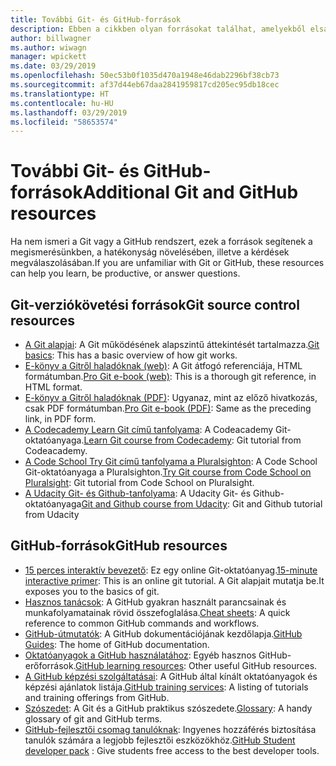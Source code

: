 ```yaml
---
title: További Git- és GitHub-források
description: Ebben a cikkben olyan forrásokat találhat, amelyekből elsajátíthatja a Git és a GitHub használatát a docs.microsoft.com-on való közreműködéshez.
author: billwagner
ms.author: wiwagn
manager: wpickett
ms.date: 03/29/2019
ms.openlocfilehash: 50ec53b0f1035d470a1948e46dab2296bf38cb73
ms.sourcegitcommit: af37d44eb67daa2841959817cd205ec95db18cec
ms.translationtype: HT
ms.contentlocale: hu-HU
ms.lasthandoff: 03/29/2019
ms.locfileid: "58653574"
---
```

# <a name="additional-git-and-github-resources"></a><span data-ttu-id="b4b7a-103">További Git- és GitHub-források</span><span class="sxs-lookup"><span data-stu-id="b4b7a-103">Additional Git and GitHub resources</span></span>

<span data-ttu-id="b4b7a-104">Ha nem ismeri a Git vagy a GitHub rendszert, ezek a források segítenek a megismerésünkben, a hatékonyság növelésében, illetve a kérdések megválaszolásában.</span><span class="sxs-lookup"><span data-stu-id="b4b7a-104">If you are unfamiliar with Git or GitHub, these resources can help you learn, be productive, or answer questions.</span></span>

## <a name="git-source-control-resources"></a><span data-ttu-id="b4b7a-105">Git-verziókövetési források</span><span class="sxs-lookup"><span data-stu-id="b4b7a-105">Git source control resources</span></span>

- <span data-ttu-id="b4b7a-106">[A Git alapjai](https://go.microsoft.com/fwlink/?linkid=853939): A Git működésének alapszintű áttekintését tartalmazza.</span><span class="sxs-lookup"><span data-stu-id="b4b7a-106">[Git basics](https://go.microsoft.com/fwlink/?linkid=853939): This has a basic overview of how git works.</span></span>
- <span data-ttu-id="b4b7a-107">[E-könyv a Gitről haladóknak (web)](https://go.microsoft.com/fwlink/?linkid=853940): A Git átfogó referenciája, HTML formátumban.</span><span class="sxs-lookup"><span data-stu-id="b4b7a-107">[Pro Git e-book (web)](https://go.microsoft.com/fwlink/?linkid=853940): This is a thorough git reference, in HTML format.</span></span>
- <span data-ttu-id="b4b7a-108">[E-könyv a Gitről haladóknak (PDF)](https://progit2.s3.amazonaws.com/en/2016-03-22-f3531/progit-en.1084.pdf): Ugyanaz, mint az előző hivatkozás, csak PDF formátumban.</span><span class="sxs-lookup"><span data-stu-id="b4b7a-108">[Pro Git e-book (PDF)](https://progit2.s3.amazonaws.com/en/2016-03-22-f3531/progit-en.1084.pdf): Same as the preceding link, in PDF form.</span></span>
- <span data-ttu-id="b4b7a-109">[A Codecademy Learn Git című tanfolyama](https://www.codecademy.com/learn/learn-git): A Codeacademy Git-oktatóanyaga.</span><span class="sxs-lookup"><span data-stu-id="b4b7a-109">[Learn Git course from Codecademy](https://www.codecademy.com/learn/learn-git): Git tutorial from Codeacademy.</span></span>
- <span data-ttu-id="b4b7a-110">[A Code School Try Git című tanfolyama a Pluralsighton](https://www.pluralsight.com/courses/code-school-git-real): A Code School Git-oktatóanyaga a Pluralsighton.</span><span class="sxs-lookup"><span data-stu-id="b4b7a-110">[Try Git course from Code School on Pluralsight](https://www.pluralsight.com/courses/code-school-git-real): Git tutorial from Code School on Pluralsight.</span></span>
- <span data-ttu-id="b4b7a-111">[A Udacity Git- és Github-tanfolyama](https://www.udacity.com/course/how-to-use-git-and-github--ud775): A Udacity Git- és Github-oktatóanyaga</span><span class="sxs-lookup"><span data-stu-id="b4b7a-111">[Git and Github course from Udacity](https://www.udacity.com/course/how-to-use-git-and-github--ud775): Git and Github tutorial from Udacity</span></span>

## <a name="github-resources"></a><span data-ttu-id="b4b7a-112">GitHub-források</span><span class="sxs-lookup"><span data-stu-id="b4b7a-112">GitHub resources</span></span>

- <span data-ttu-id="b4b7a-113">[15 perces interaktív bevezető](https://try.github.io/): Ez egy online Git-oktatóanyag.</span><span class="sxs-lookup"><span data-stu-id="b4b7a-113">[15-minute interactive primer](https://try.github.io/): This is an online git tutorial.</span></span> <span data-ttu-id="b4b7a-114">A Git alapjait mutatja be.</span><span class="sxs-lookup"><span data-stu-id="b4b7a-114">It exposes you to the basics of git.</span></span>
- <span data-ttu-id="b4b7a-115">[Hasznos tanácsok](https://go.microsoft.com/fwlink/?linkid=853941): A GitHub gyakran használt parancsainak és munkafolyamatainak rövid összefoglalása.</span><span class="sxs-lookup"><span data-stu-id="b4b7a-115">[Cheat sheets](https://go.microsoft.com/fwlink/?linkid=853941): A quick reference to common GitHub commands and workflows.</span></span>
- <span data-ttu-id="b4b7a-116">[GitHub-útmutatók](https://guides.github.com/): A GitHub dokumentációjának kezdőlapja.</span><span class="sxs-lookup"><span data-stu-id="b4b7a-116">[GitHub Guides](https://guides.github.com/): The home of GitHub documentation.</span></span>
- <span data-ttu-id="b4b7a-117">[Oktatóanyagok a GitHub használatához](https://help.github.com/articles/git-and-github-learning-resources/): Egyéb hasznos GitHub-erőforrások.</span><span class="sxs-lookup"><span data-stu-id="b4b7a-117">[GitHub learning resources](https://help.github.com/articles/git-and-github-learning-resources/): Other useful GitHub resources.</span></span>
- <span data-ttu-id="b4b7a-118">[A GitHub képzési szolgáltatásai](https://services.github.com/training/): A GitHub által kínált oktatóanyagok és képzési ajánlatok listája.</span><span class="sxs-lookup"><span data-stu-id="b4b7a-118">[GitHub training services](https://services.github.com/training/): A listing of tutorials and training offerings from GitHub.</span></span>
- <span data-ttu-id="b4b7a-119">[Szószedet](https://help.github.com/articles/github-glossary): A Git és a GitHub praktikus szószedete.</span><span class="sxs-lookup"><span data-stu-id="b4b7a-119">[Glossary](https://help.github.com/articles/github-glossary): A handy glossary of git and GitHub terms.</span></span>
- <span data-ttu-id="b4b7a-120">[GitHub-fejlesztői csomag tanulóknak](https://education.github.com/pack): Ingyenes hozzáférés biztosítása tanulók számára a legjobb fejlesztői eszközökhöz.</span><span class="sxs-lookup"><span data-stu-id="b4b7a-120">[GitHub Student developer pack](https://education.github.com/pack) : Give students free access to the best developer tools.</span></span>
